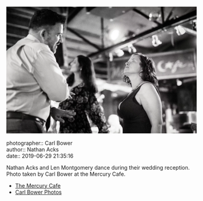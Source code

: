 ![Nathan Acks and Len Montgomery dance](assets/2019-06-29-set-4-the-dance-51.webp)

photographer:: Carl Bower  
author:: Nathan Acks  
date:: 2019-06-29 21:35:16

Nathan Acks and Len Montgomery dance during their wedding reception. Photo taken by Carl Bower at the Mercury Cafe.

* [The Mercury Cafe](http://mercurycafe.com)
* [Carl Bower Photos](https://carlbowerphotos.com)
